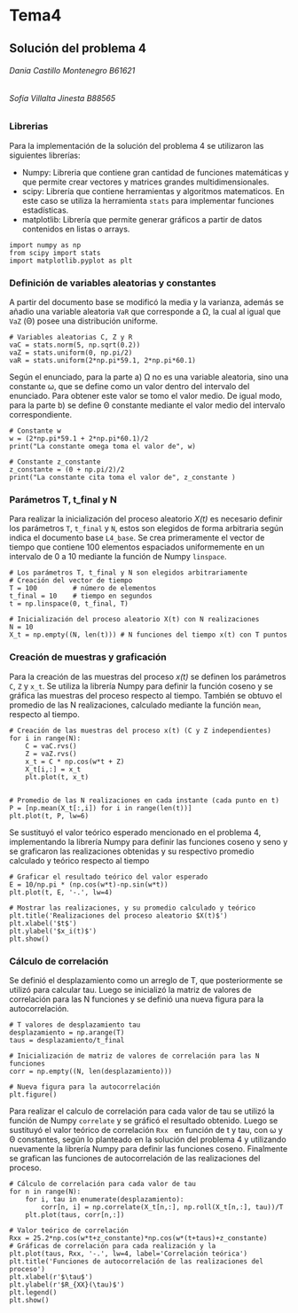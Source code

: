 # Tema4
## Solución del problema 4
###### Dania Castillo Montenegro B61621
###### Sofía Villalta Jinesta B88565

### Librerias
Para la implementación de la solución del problema 4 se utilizaron las siguientes librerías:
- Numpy: Libreria que contiene gran cantidad de funciones matemáticas y que permite crear vectores y matrices grandes multidimensionales.
- scipy: Librería que contiene herramientas y algoritmos matematicos. En este caso se utiliza la herramienta ```stats``` para implementar funciones estadísticas.
- matplotlib: Librería que permite generar gráficos a partir de datos contenidos en listas o arrays.

```
import numpy as np
from scipy import stats
import matplotlib.pyplot as plt
```
### Definición de variables aleatorias y constantes
A partir del documento base se modificó la media y la varianza, además se añadio una variable aleatoria ```VaR``` que corresponde a Ω, la cual al igual que ```VaZ``` (Θ) posee una distribución uniforme. 

```
# Variables aleatorias C, Z y R
vaC = stats.norm(5, np.sqrt(0.2))
vaZ = stats.uniform(0, np.pi/2)
vaR = stats.uniform(2*np.pi*59.1, 2*np.pi*60.1)
```
Según el enunciado, para la parte a) Ω no es una variable aleatoria, sino una constante ω, que se define como un valor dentro del intervalo del enunciado. Para obtener este valor se tomo el valor medio. De igual modo, para la parte b) se define Θ constante mediante el valor medio del intervalo correspondiente.

```
# Constante w
w = (2*np.pi*59.1 + 2*np.pi*60.1)/2
print("La constante omega toma el valor de", w)

# Constante z_constante 
z_constante = (0 + np.pi/2)/2
print("La constante cita toma el valor de", z_constante )
```
### Parámetros T, t_final y N 
Para realizar la inicialización del proceso aleatorio *X(t)* es necesario definir los parámetros ```T```, ```t_final``` y ```N```, estos son elegidos de forma arbitraria según indica el documento base ```L4_base```. Se crea primeramente el vector de tiempo que contiene 100 elementos espaciados uniformemente en un intervalo de 0 a 10 mediante la función de Numpy ```linspace```. 

```
# Los parámetros T, t_final y N son elegidos arbitrariamente
# Creación del vector de tiempo
T = 100			# número de elementos
t_final = 10	# tiempo en segundos
t = np.linspace(0, t_final, T)

# Inicialización del proceso aleatorio X(t) con N realizaciones
N = 10
X_t = np.empty((N, len(t)))	# N funciones del tiempo x(t) con T puntos
```
### Creación de muestras y graficación
Para la creación de las muestras del proceso *x(t)* se definen los parámetros ```C```, ```Z``` y ```x_t```. Se utiliza la librería Numpy para definir la función coseno y se gráfica las muestras del proceso respecto al tiempo. También se obtuvo el promedio de las N realizaciones, calculado mediante la función ```mean```, respecto al tiempo.

```
# Creación de las muestras del proceso x(t) (C y Z independientes)
for i in range(N):
	C = vaC.rvs()
	Z = vaZ.rvs()
	x_t = C * np.cos(w*t + Z)
	X_t[i,:] = x_t
	plt.plot(t, x_t)
  
  
# Promedio de las N realizaciones en cada instante (cada punto en t)
P = [np.mean(X_t[:,i]) for i in range(len(t))]
plt.plot(t, P, lw=6)
```
Se sustituyó el valor teórico esperado mencionado en el problema 4, implementando la librería Numpy para definir las funciones coseno y seno y se graficaron las realizaciones obtenidas y su respectivo promedio calculado y teórico respecto al tiempo

```
# Graficar el resultado teórico del valor esperado
E = 10/np.pi * (np.cos(w*t)-np.sin(w*t))
plt.plot(t, E, '-.', lw=4)

# Mostrar las realizaciones, y su promedio calculado y teórico
plt.title('Realizaciones del proceso aleatorio $X(t)$')
plt.xlabel('$t$')
plt.ylabel('$x_i(t)$')
plt.show()
```
### Cálculo de correlación
Se definió el desplazamiento como un arreglo de T, que posteriormente se utilizó para calcular tau. Luego se inicializó la matriz de valores de correlación para las N funciones y se definió una nueva figura para la autocorrelación.
```
# T valores de desplazamiento tau
desplazamiento = np.arange(T)
taus = desplazamiento/t_final

# Inicialización de matriz de valores de correlación para las N funciones
corr = np.empty((N, len(desplazamiento)))

# Nueva figura para la autocorrelación
plt.figure()
```
Para realizar el calculo de correlación para cada valor de tau se utilizó la función de Numpy ```correlate``` y se gráficó el resultado obtenido. Luego se sustituyó el valor teórico de correlación ```Rxx ``` en función de t y tau, con  ω y Θ constantes, según lo planteado en la solución del problema 4 y utilizando nuevamente la librería Numpy para definir las funciones coseno. Finalmente se grafican las funciones de autocorrelación de las realizaciones del proceso.
```
# Cálculo de correlación para cada valor de tau
for n in range(N):
	for i, tau in enumerate(desplazamiento):
		corr[n, i] = np.correlate(X_t[n,:], np.roll(X_t[n,:], tau))/T
	plt.plot(taus, corr[n,:])

# Valor teórico de correlación
Rxx = 25.2*np.cos(w*t+z_constante)*np.cos(w*(t+taus)+z_constante)
# Gráficas de correlación para cada realización y la
plt.plot(taus, Rxx, '-.', lw=4, label='Correlación teórica')
plt.title('Funciones de autocorrelación de las realizaciones del proceso')
plt.xlabel(r'$\tau$')
plt.ylabel(r'$R_{XX}(\tau)$')
plt.legend()
plt.show()
```
